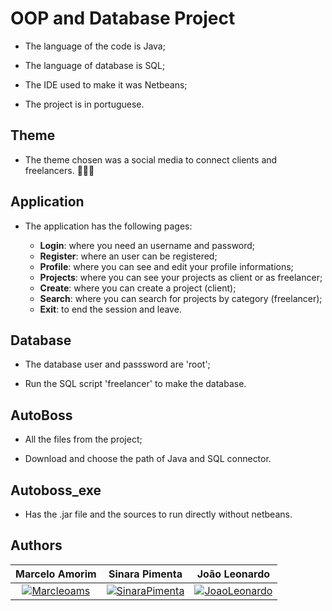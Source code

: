 # OOP and Database Project

- The language of the code is Java;

- The language of database is SQL;

- The IDE used to make it was Netbeans;

- The project is in portuguese.

## Theme

- The theme chosen was a social media to connect clients and freelancers. 👨🏽‍💻

## Application

- The application has the following pages:

	- **Login**: where you need an username and password;
	- **Register**: where an user can be registered;
	- **Profile**: where you can see and edit your profile informations;
	- **Projects**: where you can see your projects as client or as freelancer; 
	- **Create**: where you can create a project (client);
	- **Search**: where you can search for projects by category (freelancer);
	- **Exit**: to end the session and leave.

## Database

- The database user and passsword are 'root';

- Run the SQL script 'freelancer' to make the database.

## AutoBoss

- All the files from the project;

- Download and choose the path of Java and SQL connector.

## Autoboss_exe

- Has the .jar file and the sources to run directly without netbeans.

## Authors

| **Marcelo Amorim** | **Sinara Pimenta** | **João Leonardo** |
| :---: |:---:| :---: |
| [![Marcleoams](https://avatars2.githubusercontent.com/u/63866348?s=200)](https://www.linkedin.com/in/marceloams/)    | [![SinaraPimenta](https://media-exp1.licdn.com/dms/image/C4D03AQEvIR4zfzsYmA/profile-displayphoto-shrink_200_200/0?e=1599696000&v=beta&t=VyahuXeTvDxW5wsuZLk84EYR-Cwm--jnp_a-W-rEuPo)](https://www.linkedin.com/in/sinara-pimenta-3894691aa/) | [![JoaoLeonardo](https://media-exp1.licdn.com/dms/image/C4E03AQGZAuQiFtTc8Q/profile-displayphoto-shrink_200_200/0?e=1599696000&v=beta&t=3AdrfqX_nltYb-4GB_TDEhyOdvaGiHXk-Oayopxf5Fw)](https://www.linkedin.com/in/joaoleonardomorganti/) |